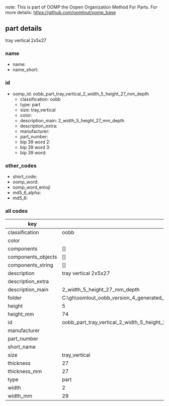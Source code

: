 #   

note: This is part of OOMP the Oopen Organization Method For Parts. For more details: https://github.com/oomlout/oomp_base

##  part details



tray vertical 2x5x27

### name
* name: 
* name_short: 
### id
* oomp_id: oobb_part_tray_vertical_2_width_5_height_27_mm_depth
  * classification: oobb
  * type: part
  * size: tray_vertical
  * color: 
  * description_main: 2_width_5_height_27_mm_depth
  * description_extra: 
  * manufacturer: 
  * part_number: 
  * bip 39 word 2: 
  * bip 39 word 3: 
  * bip 39 word: 

### other_codes
* short_code: 
* oomp_word: 
* oomp_word_emoji 
* md5_6_alpha: 
* md5_6: 









### all codes 
| key | value |  
| --- | --- |  
| classification | oobb |  
| color |  |  
| components | [] |  
| components_objects | [] |  
| components_string | [] |  
| description | tray vertical 2x5x27 |  
| description_extra |  |  
| description_main | 2_width_5_height_27_mm_depth |  
| folder | C:\gh\oomlout_oobb_version_4_generated_parts\things\oobb_part_tray_vertical_2_width_5_height_27_mm_depth |  
| height | 5 |  
| height_mm | 74 |  
| id | oobb_part_tray_vertical_2_width_5_height_27_mm_depth |  
| manufacturer |  |  
| part_number |  |  
| short_name |  |  
| size | tray_vertical |  
| thickness | 27 |  
| thickness_mm | 27 |  
| type | part |  
| width | 2 |  
| width_mm | 29 |  

